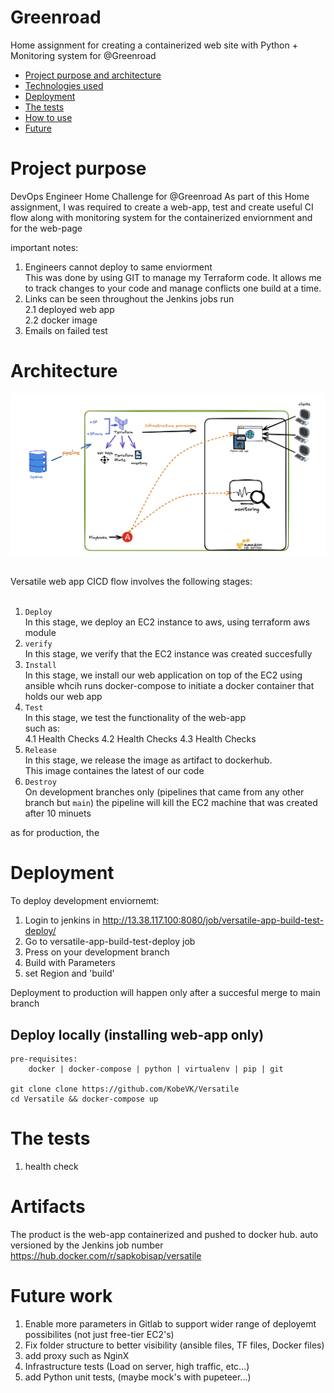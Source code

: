 # Greenroad
Home assignment for creating a containerized web site with Python + Monitoring system for @Greenroad

- [Project purpose and architecture](#architecture)
- [Technologies used](#actions)
- [Deployment ](#projects)
- [The tests ](#tests)
- [How to use](#scopes)
- [Future](#scopes)


# Project purpose
DevOps Engineer Home Challenge for @Greenroad
As part of this Home assignment, I was required to create a web-app, test and create useful CI flow along with monitoring system for the containerized enviornment and for the web-page

important notes:
1. Engineers cannot deploy to same enviorment <br>
This was done by using GIT to manage my Terraform code. It allows me to track changes to your code and manage conflicts one build at a time.
2. Links can be seen throughout the Jenkins jobs run <br>
2.1 deployed web app<br>
2.2 docker image<br>
3. Emails on failed test<br>



# Architecture
![Versatile web app CI diagram](docs/Architecture.png)

<br>
Versatile web app  CICD flow involves the following stages: <br><br>

1. `Deploy` <br>
In this stage, we deploy an EC2 instance to aws, using terraform aws module<br>
2. `verify`<br>
In this stage, we verify that the EC2 instance was created succesfully 
3. `Install` <br>
In this stage, we install our web application on top of the EC2 using ansible whcih runs docker-compose to initiate a docker container that holds our web app <br>
4. `Test` <br>
In this stage, we test the functionality of the web-app <br>
such as: <br>
    4.1 Health Checks
    4.2 Health Checks
    4.3 Health Checks
5. `Release` <br>
In this stage, we release the image as artifact to dockerhub. <br>
This image containes the latest of our code
6. `Destroy`<br>
On development branches only (pipelines that came from any other branch but `main`)
the pipeline will kill the EC2 machine that was created after 10 minuets

as for production, the 

# Deployment
To deploy development enviornemt:
1. Login to jenkins in http://13.38.117.100:8080/job/versatile-app-build-test-deploy/
2. Go to versatile-app-build-test-deploy job
3. Press on your development branch
4. Build with Parameters
5. set Region and 'build'

Deployment to production will happen only after a succesful merge to main branch

## Deploy locally (installing web-app only)
    pre-requisites:
        docker | docker-compose | python | virtualenv | pip | git

    git clone clone https://github.com/KobeVK/Versatile
    cd Versatile && docker-compose up

# The tests
1. health check

# Artifacts
The product is the web-app containerized and pushed to docker hub.
auto versioned by the Jenkins job number <br>
 https://hub.docker.com/r/sapkobisap/versatile   

# Future work
1. Enable more parameters in Gitlab to support wider range of deployemt possibilites (not just free-tier EC2's)
2. Fix folder structure to better visibility (ansible files, TF files, Docker files)
3. add proxy such as NginX
4. Infrastructure tests (Load on server, high traffic, etc...)
5. add Python unit tests, (maybe mock's with pupeteer...)